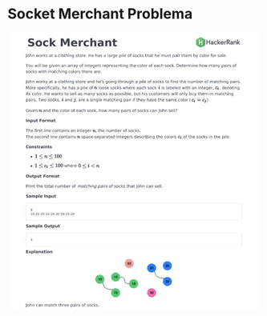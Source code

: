 # Socket Merchant Problema

![Explanation](https://github.com/leoneperdigao/HackerRank/blob/master/sock-merchant/src/main/resources/img/socketMerchant.jpeg?style=centerme)
